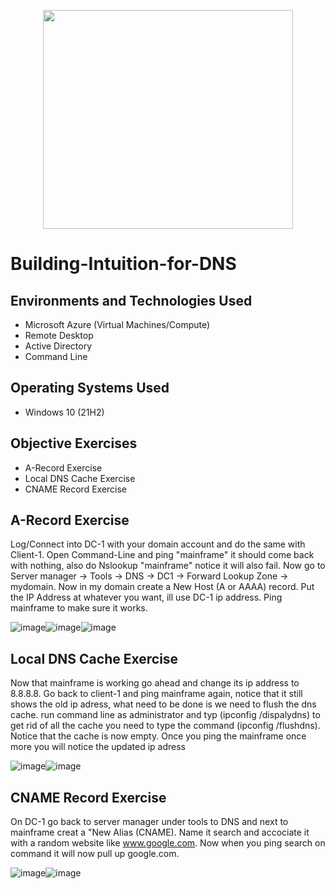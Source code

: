 <p align="center">
<img src="https://github.com/AtomSteve/Building-Intuition-for-DNS/assets/147112183/6f25c1e8-ef5d-403f-9ad1-c11a3bbb5581" width="400" height="350" />


<h1>Building-Intuition-for-DNS</h1>

<h2>Environments and Technologies Used</h2>

- Microsoft Azure (Virtual Machines/Compute)
- Remote Desktop
- Active Directory
- Command Line

<h2>Operating Systems Used </h2>

- Windows 10</b> (21H2)

<h2> Objective Exercises</h2>

-  A-Record Exercise
-  Local DNS Cache Exercise
-  CNAME Record Exercise


<h2>A-Record Exercise</h2>
Log/Connect into DC-1 with your domain account and do the same with Client-1.  Open Command-Line and ping "mainframe" it should come back with nothing, also do Nslookup "mainframe" notice it will also fail.  Now go to Server manager -> Tools -> DNS -> DC1 -> Forward Lookup Zone -> mydomain.  Now in my domain create a New Host (A or AAAA) record.  Put the IP Address at whatever you want, ill use DC-1 ip address.  Ping mainframe to make sure it works.  


</p>
<p>

![image](https://github.com/AtomSteve/Building-Intuition-for-DNS/assets/147112183/165bbd38-225a-4627-85b5-314fb5375bd3)![image](https://github.com/AtomSteve/Building-Intuition-for-DNS/assets/147112183/fc890080-c266-4315-8c2b-9bfacc05022e)![image](https://github.com/AtomSteve/Building-Intuition-for-DNS/assets/147112183/419c7366-1c2e-4785-8cb5-e7e382e24d65)

</p>

<h2>Local DNS Cache Exercise</h2>

Now that mainframe is working go ahead and change its ip address to 8.8.8.8.  Go back to client-1 and ping mainframe again, notice that it still shows the old ip adress, what need to be done is we need to flush the dns cache.  run command line as administrator and typ (ipconfig /dispalydns) to get rid of all the cache you need to type the command (ipconfig /flushdns).  Notice that the cache is now empty.  Once you ping the mainframe once more you will notice the updated ip adress


</p>
<p>

![image](https://github.com/AtomSteve/Building-Intuition-for-DNS/assets/147112183/2be90333-9b91-445a-96f5-88bc0fa06c6a)![image](https://github.com/AtomSteve/Building-Intuition-for-DNS/assets/147112183/d1d95ccd-2475-4927-8b82-7807d5a428d9)

</p>

<h2>CNAME Record Exercise</h2>

On DC-1 go back to server manager under tools to DNS and next to mainframe creat a "New Alias (CNAME).  Name it search and accociate it with a random website like www.google.com.  Now when you ping search on command it will now pull up google.com.   

</p>
<p>

![image](https://github.com/AtomSteve/Building-Intuition-for-DNS/assets/147112183/e22c9adf-5282-4c56-bb77-afac0f6adb7c)![image](https://github.com/AtomSteve/Building-Intuition-for-DNS/assets/147112183/15e95376-d105-4593-9f4b-5b5df3931e78)






